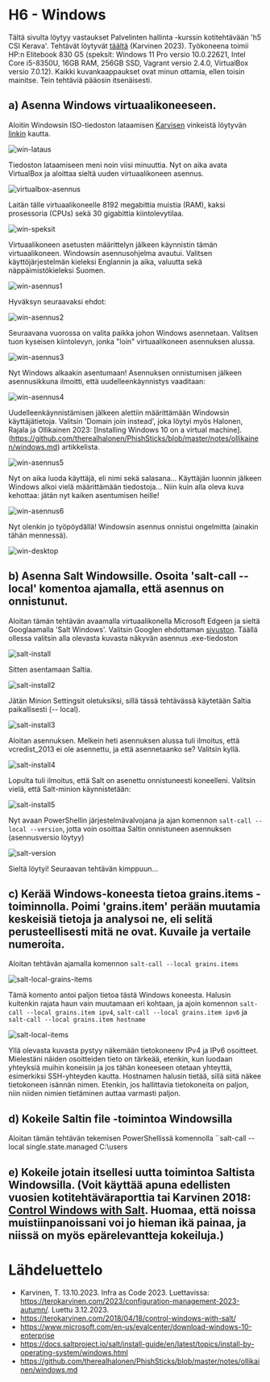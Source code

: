 # H6 - Windows
Tältä sivulta löytyy vastaukset Palvelinten hallinta -kurssin kotitehtävään 'h5 CSI Kerava'. Tehtävät löytyvät [täältä](https://terokarvinen.com/2023/configuration-management-2023-autumn/) (Karvinen 2023). Työkoneena toimii HP:n Elitebook 830 G5 (speksit: Windows 11 Pro versio 10.0.22621, Intel Core i5-8350U, 16GB RAM, 256GB SSD, Vagrant versio 2.4.0,  VirtualBox versio 7.0.12). Kaikki kuvankaappaukset ovat minun ottamia, ellen toisin mainitse. Tein tehtäviä pääosin itsenäisesti.

## a) Asenna Windows virtuaalikoneeseen.

Aloitin Windowsin ISO-tiedoston lataamisen [Karvisen](https://terokarvinen.com/2023/configuration-management-2023-autumn/) vinkeistä löytyvän [linkin](https://www.microsoft.com/en-us/evalcenter/download-windows-10-enterprise) kautta.

![win-lataus](https://github.com/ThomasHelminen/Palvelinten-hallinta--kurssi/assets/148875548/4f3500c3-25a5-4bf4-bfe3-8a8e4a008304)


Tiedoston lataamiseen meni noin viisi minuuttia. Nyt on aika avata VirtualBox ja aloittaa sieltä uuden virtuaalikoneen asennus.

![virtualbox-asennus](https://github.com/ThomasHelminen/Palvelinten-hallinta--kurssi/assets/148875548/06ff5139-443e-423a-8b1a-e0adaff1beca)

Laitän tälle virtuaalikoneelle 8192 megabittia muistia (RAM), kaksi prosessoria (CPUs) sekä 30 gigabittia kiintolevytilaa. 

![win-speksit](https://github.com/ThomasHelminen/Palvelinten-hallinta--kurssi/assets/148875548/912a8349-ddbf-4895-83c1-9335286edd26)

Virtuaalikoneen asetusten määrittelyn jälkeen käynnistin tämän virtuaalikoneen. Windowsin asennusohjelma avautui. Valitsen käyttöjärjestelmän kieleksi Englannin ja aika, valuutta sekä näppäimistökieleksi Suomen. 

![win-asennus1](https://github.com/ThomasHelminen/Palvelinten-hallinta--kurssi/assets/148875548/c880b56c-9f2f-4a6b-95f6-d4936b0a6286)

Hyväksyn seuraavaksi ehdot:

![win-asennus2](https://github.com/ThomasHelminen/Palvelinten-hallinta--kurssi/assets/148875548/38095a6b-f7af-4688-abf7-406edb102632)

Seuraavana vuorossa on valita paikka johon Windows asennetaan. Valitsen tuon kyseisen kiintolevyn, jonka "loin" virtuaalikoneen asennuksen alussa.

![win-asennus3](https://github.com/ThomasHelminen/Palvelinten-hallinta--kurssi/assets/148875548/333d7a6e-6b69-4227-aff1-dac4675af920)

Nyt Windows alkaakin asentumaan! Asennuksen onnistumisen jälkeen asennusikkuna ilmoitti, että uudelleenkäynnistys vaaditaan:

![win-asennus4](https://github.com/ThomasHelminen/Palvelinten-hallinta--kurssi/assets/148875548/efa1887a-9163-4671-8b4e-4a52287a269c)

Uudelleenkäynnistämisen jälkeen alettiin määrittämään Windowsin käyttäjätietoja. Valitsin 'Domain join instead', joka löytyi myös Halonen, Rajala ja Ollikainen 2023: [Installing Windows 10 on a virtual machine].(https://github.com/therealhalonen/PhishSticks/blob/master/notes/ollikainen/windows.md) artikkelista.

![win-asennus5](https://github.com/ThomasHelminen/Palvelinten-hallinta--kurssi/assets/148875548/233f12be-0a73-4425-b6d7-1b82bb7389c0)

Nyt on aika luoda käyttäjä, eli nimi sekä salasana... Käyttäjän luonnin jälkeen Windows alkoi vielä määrittämään tiedostoja... Niin kuin alla oleva kuva kehottaa: jätän nyt kaiken asentumisen heille!

![win-asennus6](https://github.com/ThomasHelminen/Palvelinten-hallinta--kurssi/assets/148875548/d043f819-0551-4f45-bc78-c6b1116f653e)

Nyt olenkin jo työpöydällä! Windowsin asennus onnistui ongelmitta (ainakin tähän mennessä).

![win-desktop](https://github.com/ThomasHelminen/Palvelinten-hallinta--kurssi/assets/148875548/429c09da-117b-4660-9dfe-f8fe6353a38b)

## b) Asenna Salt Windowsille. Osoita 'salt-call --local' komentoa ajamalla, että asennus on onnistunut.

Aloitan tämän tehtävän avaamalla virtuaalikonella Microsoft Edgeen ja sieltä Googlaamalla 'Salt Windows'. Valitsin Googlen ehdottaman [sivuston](https://docs.saltproject.io/salt/install-guide/en/latest/topics/install-by-operating-system/windows.html). Täällä ollessa valitsin alla olevasta kuvasta näkyvän asennus .exe-tiedoston

![salt-install](https://github.com/ThomasHelminen/Palvelinten-hallinta--kurssi/assets/148875548/f58acac9-3381-45f2-91f7-1dea7a542643)

Sitten asentamaan Saltia.

![salt-install2](https://github.com/ThomasHelminen/Palvelinten-hallinta--kurssi/assets/148875548/923fbe8b-0e73-4d59-bd03-a5fd4c52ac08)

Jätän Minion Settingsit oletuksiksi, sillä tässä tehtävässä käytetään Saltia paikallisesti (-- local).

![salt-install3](https://github.com/ThomasHelminen/Palvelinten-hallinta--kurssi/assets/148875548/1fb8ba61-eb59-4e87-8011-bc800e50c236)

Aloitan asennuksen. Melkein heti asennuksen alussa tuli ilmoitus, että vcredist_2013 ei ole asennettu, ja että asennetaanko se? Valitsin kyllä.

![salt-install4](https://github.com/ThomasHelminen/Palvelinten-hallinta--kurssi/assets/148875548/695a971e-12a3-47f4-b7b0-92013935f394)

Lopulta tuli ilmoitus, että Salt on asenettu onnistuneesti koneelleni. Valitsin vielä, että Salt-minion käynnistetään:

![salt-install5](https://github.com/ThomasHelminen/Palvelinten-hallinta--kurssi/assets/148875548/e5c2aa4a-15a4-4ff1-b1e7-522e4ad245e7)

Nyt avaan PowerShellin järjestelmävalvojana ja ajan komennon ``salt-call --local --version``, jotta voin osoittaa Saltin onnistuneen asennuksen (asennusversio löytyy)


![salt-version](https://github.com/ThomasHelminen/Palvelinten-hallinta--kurssi/assets/148875548/60941fce-01e9-4a2a-8861-8ad8fa8c89fa)

Sieltä löytyi! Seuraavan tehtävän kimppuun...

## c) Kerää Windows-koneesta tietoa grains.items -toiminnolla. Poimi 'grains.item' perään muutamia keskeisiä tietoja ja analysoi ne, eli selitä perusteellisesti mitä ne ovat. Kuvaile ja vertaile numeroita.

Aloitan tehtävän ajamalla komennon ``salt-call --local grains.items``

![salt-local-grains-items](https://github.com/ThomasHelminen/Palvelinten-hallinta--kurssi/assets/148875548/36b65ab0-5037-402e-9315-0532b5657a71)

Tämä komento antoi paljon tietoa tästä Windows koneesta. Halusin kuitenkin rajata haun vain muutamaan eri kohtaan, ja ajoin komennon ``salt-call --local grains.item ipv4``, ``salt-call --local grains.item ipv6`` ja ``salt-call --local grains.item hostname``

![salt-local-items](https://github.com/ThomasHelminen/Palvelinten-hallinta--kurssi/assets/148875548/02f33f0d-22d0-47d3-98c5-eadc2cfc46d1)

Yllä olevasta kuvasta pystyy näkemään tietokoneenv IPv4 ja IPv6 osoitteet. Mielestäni näiden osoitteiden tieto on tärkeää, etenkin, kun luodaan yhteyksiä muihin koneisiin ja jos tähän koneeseen otetaan yhteyttä, esimerkiksi SSH-yhteyden kautta. Hostnamen halusin tietää, sillä siitä näkee tietokoneen isännän nimen. Etenkin, jos hallittavia tietokoneita on paljon, niin niiden nimien tietäminen auttaa varmasti paljon.

## d) Kokeile Saltin file -toimintoa Windowsilla

Aloitan tämän tehtävän tekemisen PowerShellissä komennolla ``salt-call --local single.state.managed C:\users

## e) Kokeile jotain itsellesi uutta toimintoa Saltista Windowsilla. (Voit käyttää apuna edellisten vuosien kotitehtäväraporttia tai Karvinen 2018: [Control Windows with Salt](https://terokarvinen.com/2018/04/18/control-windows-with-salt/). Huomaa, että noissa muistiinpanoissani voi jo hieman ikä painaa, ja niissä on myös epärelevantteja kokeiluja.)



# Lähdeluettelo

- Karvinen, T. 13.10.2023. Infra as Code 2023. Luettavissa: https://terokarvinen.com/2023/configuration-management-2023-autumn/. Luettu 3.12.2023.
- https://terokarvinen.com/2018/04/18/control-windows-with-salt/
- https://www.microsoft.com/en-us/evalcenter/download-windows-10-enterprise
- https://docs.saltproject.io/salt/install-guide/en/latest/topics/install-by-operating-system/windows.html
- https://github.com/therealhalonen/PhishSticks/blob/master/notes/ollikainen/windows.md
